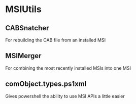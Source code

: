 # MSIUtils

## CABSnatcher
For rebuilding the CAB file from an installed MSI

## MSIMerger
For combining the most recently installed MSIs into one MSI

## comObject.types.ps1xml
Gives powershell the ability to use MSI APIs a little easier